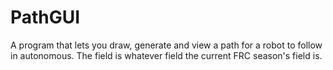 # PathGUI

A program that lets you draw, generate and view a path for a robot to follow in
autonomous. The field is whatever field the current FRC season's field is.